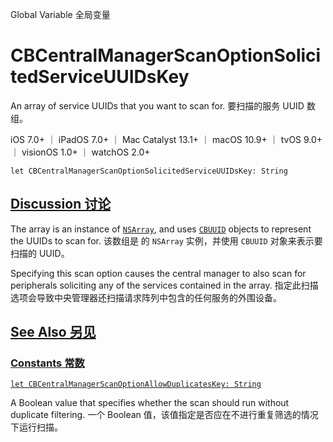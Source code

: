 Global Variable 全局变量

# CBCentralManagerScanOptionSolicitedServiceUUIDsKey

An array of service UUIDs that you want to scan for.
要扫描的服务 UUID 数组。

iOS 7.0+ ｜ iPadOS 7.0+ ｜ Mac Catalyst 13.1+ ｜ macOS 10.9+ ｜ tvOS 9.0+ ｜ visionOS 1.0+ ｜ watchOS 2.0+ 

```
let CBCentralManagerScanOptionSolicitedServiceUUIDsKey: String
```



## [Discussion 讨论](https://developer.apple.com/documentation/corebluetooth/cbcentralmanagerscanoptionsolicitedserviceuuidskey#Discussion)

The array is an instance of [`NSArray`](https://developer.apple.com/documentation/foundation/nsarray), and uses [`CBUUID`](https://developer.apple.com/documentation/corebluetooth/cbuuid) objects to represent the UUIDs to scan for.
该数组是 的 `NSArray` 实例，并使用 `CBUUID` 对象来表示要扫描的 UUID。

Specifying this scan option causes the central manager to also scan for peripherals soliciting any of the services contained in the array.
指定此扫描选项会导致中央管理器还扫描请求阵列中包含的任何服务的外围设备。



## [See Also 另见](https://developer.apple.com/documentation/corebluetooth/cbcentralmanagerscanoptionsolicitedserviceuuidskey#see-also)

### [Constants 常数](https://developer.apple.com/documentation/corebluetooth/cbcentralmanagerscanoptionsolicitedserviceuuidskey#Constants)

[`let CBCentralManagerScanOptionAllowDuplicatesKey: String`](https://developer.apple.com/documentation/corebluetooth/cbcentralmanagerscanoptionallowduplicateskey)

A Boolean value that specifies whether the scan should run without duplicate filtering.
一个 Boolean 值，该值指定是否应在不进行重复筛选的情况下运行扫描。
